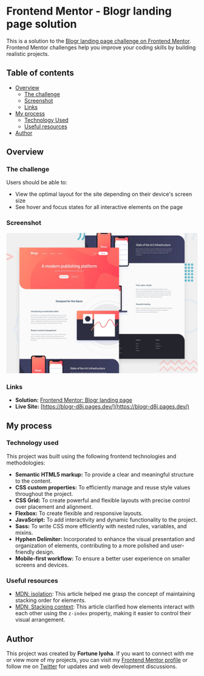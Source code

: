 # Frontend Mentor - Blogr landing page solution

This is a solution to the [Blogr landing page challenge on Frontend Mentor](https://www.frontendmentor.io/challenges/blogr-landing-page-EX2RLAApP). Frontend Mentor challenges help you improve your coding skills by building realistic projects.

## Table of contents

- [Overview](#overview)
  - [The challenge](#the-challenge)
  - [Screenshot](#screenshot)
  - [Links](#links)
- [My process](#my-process)
  - [Technology Used](#technology-used)
  - [Useful resources](#useful-resources)
- [Author](#author)

## Overview

### The challenge

Users should be able to:

- View the optimal layout for the site depending on their device's screen size
- See hover and focus states for all interactive elements on the page

### Screenshot

![website preview](blogr.jpg)

### Links

- **Solution:** [Frontend Mentor: Blogr landing page](https://www.frontendmentor.io/solutions/blogr-landing-page-JF04W9clc7)
- **Live Site:** [https://blogr-d8j.pages.dev/](https://blogr-d8j.pages.dev/)

## My process

### Technology used

This project was built using the following frontend technologies and methodologies:

- **Semantic HTML5 markup:** To provide a clear and meaningful structure to the content.
- **CSS custom properties:** To efficiently manage and reuse style values throughout the project.
- **CSS Grid:** To create powerful and flexible layouts with precise control over placement and alignment.
- **Flexbox:** To create flexible and responsive layouts.
- **JavaScript:** To add interactivity and dynamic functionality to the project.
- **Sass:** To write CSS more efficiently with nested rules, variables, and mixins.
- **Hyphen Delimiter:** Incorporated to enhance the visual presentation and organization of elements, contributing to a more polished and user-friendly design.
- **Mobile-first workflow:** To ensure a better user experience on smaller screens and devices.

### Useful resources

- [MDN: isolation](https://developer.mozilla.org/en-US/docs/Web/CSS/isolation): This article helped me grasp the concept of maintaining stacking order for elements.
- [MDN: Stacking context](https://developer.mozilla.org/en-US/docs/Web/CSS/CSS_positioned_layout/Understanding_z-index/Stacking_context): This article clarified how elements interact with each other using the `z-index` property, making it easier to control their visual arrangement.

## Author

This project was created by **Fortune Iyoha**. If you want to connect with me or view more of my projects, you can visit my [Frontend Mentor profile](https://www.frontendmentor.io/profile/fortune-i-o) or follow me on [Twitter](https://twitter.com/fortuneiyoha) for updates and web development discussions.
